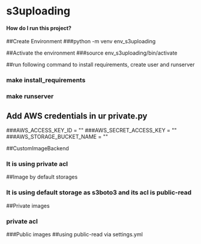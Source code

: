 # s3uploading
#### How do I run this project?

##Create Environment
###python -m venv env_s3uploading

##Activate the environment
###source env_s3uploading/bin/activate

##run following command to install requirements, create user and runserver
### make install_requirements
### make runserver

## Add AWS credentials in ur private.py
###AWS_ACCESS_KEY_ID = ""
###AWS_SECRET_ACCESS_KEY = ""
###AWS_STORAGE_BUCKET_NAME = ""

##CustomImageBackend 
### It is using private acl

##Image by default storages 
### It is using default storage as s3boto3 and its acl is public-read
##Private images
### private acl
###Public images
##using public-read via settings.yml
